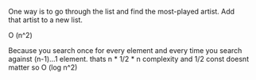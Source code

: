 One way is to go through the list and find the most-played artist. Add  
that artist to a new list.

O (n^2)

Because you search once for every element and every time you search against (n-1)...1 element. thats n * 1/2 * n complexity and 1/2 const doesnt matter so O (log n^2)